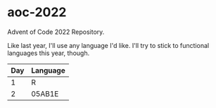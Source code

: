 # aoc-2022
Advent of Code 2022 Repository.

Like last year, I'll use any language I'd like. I'll try to stick to functional languages this year, though.

| Day | Language |
| --- | -------- |
| 1 | R |
| 2 | 05AB1E |
